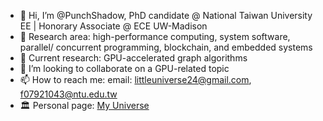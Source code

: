 - 👋 Hi, I’m @PunchShadow, PhD candidate @ National Taiwan University EE | Honorary Associate @ ECE UW-Madison
- 👀 Research area: high-performance computing, system software, parallel/ concurrent programming, blockchain, and embedded systems
- 🌱 Current research: GPU-accelerated graph algorithms
- 💞️ I’m looking to collaborate on a GPU-related topic
- 📫 How to reach me: email: littleuniverse24@gmail.com, f07921043@ntu.edu.tw
- 🏛️ Personal page: [My Universe](https://punchshadow.github.io)

<!---
PunchShadow/PunchShadow is a ✨ special ✨ repository because its `README.md` (this file) appears on your GitHub profile.
You can click the Preview link to take a look at your changes.
--->
